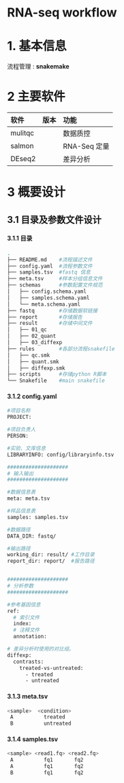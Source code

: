 # RNA-seq workflow

# 1. 基本信息 

流程管理 : **snakemake**


# 2 主要软件


| 软件            | 版本 | 功能         |
| :-------------- | :--- | :----------- |
| mulitqc         |      | 数据质控     |
| salmon          |      | RNA-Seq 定量 |
| DEseq2          |      | 差异分析     |



# 3 概要设计

## 3.1 目录及参数文件设计

#### 3.1.1 目录
```sh
.
├── README.md    #流程描述文件
├── config.yaml  #流程参数文件
├── samples.tsv  #fastq 信息
├── meta.tsv     #样本分组信息文件
├── schemas      #参数配置文件规范
│   ├── config.schema.yaml
│   ├── samples.schema.yaml
│   └── meta.schema.yaml
├── fastq        #存储数据软链接
├── report       #存储报告
├── result       #存储中间文件
│   ├── 01_qc
│   ├── 02_quant
│   ├── 03_diffexp
├── rules        #各部分流程snakefile  
│   ├── qc.smk
│   ├── quant.smk
│   ├── diffexp.smk
├── scripts      #存储python R脚本
└── Snakefile    #main snakefile
```
#### 3.1.2 config.yaml 

```sh
#项目名称
PROJECT: 

#项目负责人
PERSON: 

#实验、文库信息
LIBRARYINFO: config/libraryinfo.tsv 

####################
# 输入输出
####################

#数据信息表
meta: meta.tsv

#样品信息表
samples: samples.tsv

#数据路径
DATA_DIR: fastq/

#输出路径
working_dir: result/ #工作目录
report_dir: report/  #报告路径


####################
# 分析参数
####################

#参考基因信息
ref:
  # 索引文件
  index: 
  # 注释文件
  annotation: 

# 差异分析时使用的对比组。
diffexp:
  contrasts:
    treated-vs-untreated:
      - treated
      - untreated

```
#### 3.1.3 meta.tsv

```sh
<sample>  <condition>
 A          treated
 B          untreated
```

#### 3.1.4 samples.tsv

```sh
<sample> <read1.fq> <read2.fq>
 A          fq1       fq2
 A          fq1       fq2
 B          fq1       fq2     

```

